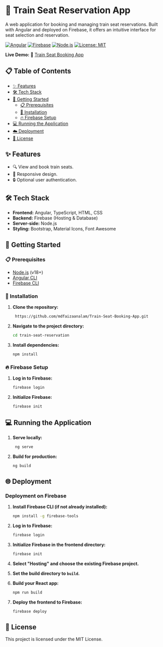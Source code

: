 # 🚆 Train Seat Reservation App

A web application for booking and managing train seat reservations. Built with Angular and deployed on Firebase, it offers an intuitive interface for seat selection and reservation.

[![Angular](https://img.shields.io/badge/Angular-v18-red)](https://angular.io/)
[![Firebase](https://img.shields.io/badge/Firebase-Hosting-orange)](https://firebase.google.com/)
[![Node.js](https://img.shields.io/badge/Node.js-v18-green)](https://nodejs.org/)
[![License: MIT](https://img.shields.io/badge/License-MIT-blue.svg)](https://opensource.org/licenses/MIT)

**Live Demo:** 🚀 [Train Seat Booking App](https://train-seat-booking.web.app/)

## 📋 Table of Contents

- [✨ Features](#-features)
- [🛠 Tech Stack](#-tech-stack)
- [🚀 Getting Started](#-getting-started)
  - [📋 Prerequisites](#-prerequisites)
  - [🔧 Installation](#-installation)
  - [🔥 Firebase Setup](#-firebase-setup)
- [💻 Running the Application](#-running-the-application)
- [☁️ Deployment](#-deployment)
- [📄 License](#-license)

## ✨ Features

- 🔍 View and book train seats.
- 📱 Responsive design.
- 🔒 Optional user authentication.

## 🛠 Tech Stack

- **Frontend:** Angular, TypeScript, HTML, CSS
- **Backend:** Firebase (Hosting & Database)
- **Server-side:** Node.js
- **Styling:** Bootstrap, Material Icons, Font Awesome

## 🚀 Getting Started

### 📋 Prerequisites

- [Node.js](https://nodejs.org/en/) (v18+)
- [Angular CLI](https://angular.io/cli)
- [Firebase CLI](https://firebase.google.com/docs/cli)

### 🔧 Installation

1. **Clone the repository:**
    ```bash
     https://github.com/mdfaizaanalam/Train-Seat-Booking-App.git

    ```
2. **Navigate to the project directory:**
    ```bash
    cd train-seat-reservation

    ```
3. **Install dependencies:**
    ```bash
    npm install
    ```


### 🔥 Firebase Setup

1. **Log in to Firebase:**
    ```bash
    firebase login

    ```
2. **Initialize Firebase:**
    ```bash
    firebase init
    ```

## 💻 Running the Application

1. **Serve locally:**
    ```bash
     ng serve

    ```
2. **Build for production:**
    ```bash
   ng build

    ```


## 🌐 Deployment

### Deployment on Firebase
1. **Install Firebase CLI (if not already installed):**
    ```bash
    npm install -g firebase-tools
    ```
2. **Log in to Firebase:**
    ```bash
    firebase login
    ```
3. **Initialize Firebase in the frontend directory:**
    ```bash
    firebase init
    ```
4. **Select "Hosting" and choose the existing Firebase project.**

5. **Set the build directory to `build`.**

6. **Build your React app:**
    ```bash
    npm run build
    ```
7. **Deploy the frontend to Firebase:**
    ```bash
    firebase deploy
    ```

## 📜 License
This project is licensed under the MIT License.


